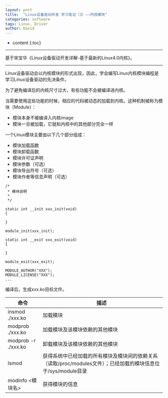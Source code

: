 ```yaml
---
layout: post
title:  "Linux设备驱动开发 学习笔记（3）——内核模块"
categories: software
tags: Linux, Driver
author: David
---
```


* content
{:toc}

---
基于宋宝华《Linux设备驱动开发详解-基于最新的Linux4.0内核》。

---

Linux设备驱动会以内核模块的形式出现，因此，学会编写Linux内核模块编程是学习Linux设备驱动的先决条件。

为了避免编译后的内核尺寸过大，有些功能不会被编译进内核。

当需要使用这些功能的时候，相应的代码被动态的加载到内核。这种机制被称为模块（Module）：

* 模块本身不被编译入内核image
* 模块一旦被加载，它就和内核中的其他部分完全一样

一个Linux模块主要由以下几个部分组成：

* 模块加载函数
* 模块卸载函数
* 模块许可证声明
* 模块参数（可选）
* 模块导出符号（可选）
* 模块作者等信息声明（可选）

```
/*
 * 模块说明
 *
 */

static int __init xxx_init(void)
{

}

module_init(xxx_init);

static int __exit xxx_exit(void)
{

}

module_exit(xxx_exit);

MODULE_AUTHOR("XXX");
MODULE_LICENSE("XXX");
...
```

编译后，生成xxx.ko目标文件。

| 命令 | 描述 |
|---|---|
| insmod ./xxx.ko | 加载模块 |
| modprob ./xxx.ko | 加载模块及该模块依赖的其他模块 |
| modprob -r ./xxx.ko | 卸载模块及该模块依赖的其他模块 |
| lsmod | 获得系统中已经加载的所有模块及模块间的依赖关系（读取/proc/modules文件）；已经加载的模块信息位于/sys/module目录 |
| modinfo <模块名> | 获得模块的信息 |

